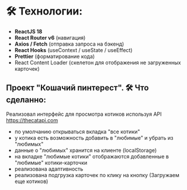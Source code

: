 # 🛠 Технологии:

- **ReactJS 18**
- **React Router v6** (навигация)
- **Axios / Fetch** (отправка запроса на бэкенд)
- **React Hooks** (useContext / useState / useEffect)
- **Prettier** (форматирование кода)
- React Content Loader (скелетон для отображения не загруженных карточек)

## Проект "Кошачий пинтерест". 🛠 Что сделанно:

Реализовал интерфейс для просмотра котиков используя API https://thecatapi.com

- по умолчанию открываться вкладка "все котики"
- у котика есть возможность добавить в "любимые" и убрать из "любимых"
- данные о "любимых" хранится на клиенте (localStorage)
- на вкладке "любимые котики" отображаются добавленные в "любимые" котики-карточки
- реализована адаптивность
- реализована подгрузка карточек по клику на кнопку (Загружаем еще котиков)
